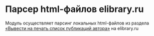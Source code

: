 <h1>Парсер html-файлов elibrary.ru</h1>
Модуль осуществляет парсинг локальных html-файлов из раздела 
<a href = "https://www.elibrary.ru/author_items_print.asp?authorid=356068">«Вывести на печать список публикаций автора»</a> на elibrary.ru 
